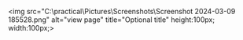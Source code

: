 <img src="C:\practical\Pictures\Screenshots\Screenshot 2024-03-09 185528.png" alt="view page" title="Optional title" height:100px; width:100px;>
